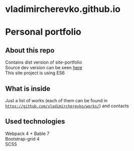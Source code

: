 # vladimircherevko.github.io

# Personal portfolio

## About this repo
Contains dist version of site-portfolio  
Source dev version can be seen [here](https://github.com/vladimircherevko/works/tree/master/portfolio/)  
This site project is using ES6    

## What is inside
Just a list of works (each of them can be found in [`https://github.com/vladimircherevko/works/`](https://github.com/vladimircherevko/works/)) and contacts

## Used technologies
Webpack 4 + Bable 7  
Bootstrap-grid 4  
SCSS  
